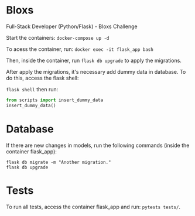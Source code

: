 # Bloxs

Full-Stack Developer (Python/Flask) - Bloxs Challenge


Start the containers:
```docker-compose up -d```

To acess the container, run:
```docker exec -it flask_app bash```

Then, inside the container, run ```flask db upgrade``` to apply the migrations.

After apply the migrations, it's necessary add dummy data in database. To do this, access the flask shell:

```flask shell``` then run:
```python
from scripts import insert_dummy_data
insert_dummy_data()
```


# Database


If there are new changes in models, run the following commands (inside the container flask_app):
```
flask db migrate -m "Another migration."
flask db upgrade
```


# Tests

To run all tests, access the container flask_app and run: ```pytests tests/```.
